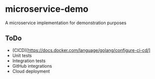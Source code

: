# microservice-demo
A microservice implementation for demonstration purposes

## ToDo
* (CICD)[https://docs.docker.com/language/golang/configure-ci-cd/]
* Unit tests
* Integration tests
* GitHub integrations
* Cloud deployment
